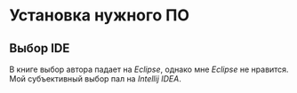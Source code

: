   # Установка нужного ПО
  
  ## Выбор IDE
  
  В книге выбор автора падает на *Eclipse*, однако мне *Eclipse* не нравится. Мой субъективный выбор пал на *Intellij IDEA*.
  
  
